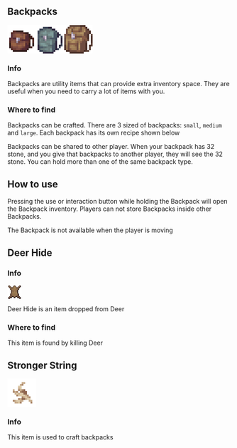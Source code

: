 
## Backpacks
<div style="display: flex; align-items: center;">
  <img src="/Main/assets/backpack.png" alt="Example Image" width="64"> <img src="/Main/assets/backpack_uncommon.png" alt="Example Image" width="64">
  <img src="/Main/assets/backpack_large.png" alt="Example Image" width="64">
</div>

### Info
Backpacks are utility items that can provide extra inventory space. They are useful when you need to carry a lot of items with you.
### Where to find
Backpacks can be crafted. There are 3 sized of backpacks: `small`, `medium` and `large`. Each backpack has its own recipe shown below


<ShufflingCraftingTable
  background="/Main/assets/UI/crafting_ui.png"
  arrow="/Main/assets/UI/crafting_output_arrow.png"
  gridSlot="/Main/assets/UI/crafting_grid_texture.png"
  outputSlot="/Main/assets/UI/crafting_output_slot.png"
  :gridItems="[
    [{ image: '/Main/assets/deer_hide.png', name: 'Deer Hide' }], // Item objects with name property
    [{ image: '/Main/assets/string_belt.png', name: 'String Belt' }],
    [
      { image: 'https://minecraft.wiki/images/Copper_Ingot_JE2_BE1.png?0d410', name: 'Copper Ingot' },
      { image: 'https://minecraft.wiki/images/Diamond_JE3_BE3.png?99d00', name: 'Diamond' },
      { image: 'https://minecraft.wiki/images/Netherite_Ingot_JE1_BE2.png?79364', name: 'Netherite Ingot' }
    ],
    [{ image: '/Main/assets/string_belt.png', name: 'String Belt' }],
    [{ image: '/Main/assets/UI/chest.png', name: 'Chest' }],
    [{ image: '/Main/assets/string_belt.png', name: 'String Belt' }],
    [
      { image: 'https://minecraft.wiki/images/Copper_Ingot_JE2_BE1.png?0d410', name: 'Copper Ingot' },
      { image: 'https://minecraft.wiki/images/Diamond_JE3_BE3.png?99d00', name: 'Diamond' },
      { image: 'https://minecraft.wiki/images/Netherite_Ingot_JE1_BE2.png?79364', name: 'Netherite Ingot' }
    ],
    [{ image: '/Main/assets/string_belt.png', name: 'String Belt' }],
    [{ image: '/Main/assets/deer_hide.png', name: 'Deer Hide' }]
  ]"
  :outputItems="[
    { image: '/Main/assets/backpack.png', name: 'Backpack' },
    { image: '/Main/assets/backpack_uncommon.png', name: 'Uncommon Backpack' },
    { image: '/Main/assets/backpack_large.png', name: 'Large Backpack' }
  ]"
  :outputTooltips="[
    `<span class='tooltip-title'>Backpack</span>`,
    `<span class='tooltip-title'>Uncommon Backpack</span>`,
    `<span class='tooltip-title'>Large Backpack</span>`
  ]"
  outputText=""
  :cycleInterval=1500
/>

Backpacks can be shared to other player. When your backpack has 32 stone, and you give that backpacks to another player, they will see the 32 stone. You can hold more than one of the same backpack type.

## How to use
Pressing the use or interaction button while holding the Backpack will open the Backpack inventory. Players can not store Backpacks inside other Backpacks.

The Backpack is not available when the player is moving


## Deer Hide 
### Info
<div style="display: flex; align-items: center;">
  <img src="/Main/assets/deer_hide.png" alt="Example Image" width="32">
</div>

Deer Hide is an item dropped from Deer

### Where to find
This item is found by killing Deer


## Stronger String
<div style="display: flex; align-items: center;">
  <img src="/Main/assets/string_belt.png" alt="Example Image" width="64">
</div>

### Info
This item is used to craft backpacks
<CraftingTable
  background="/Main/assets/UI/crafting_ui.png"
  arrow="/Main/assets/UI/crafting_output_arrow.png"
  gridSlot="/Main/assets/UI/crafting_grid_texture.png"
  :grid="[
    {  image: 'https://minecraft.wiki/images/thumb/String_JE2_BE2.png/150px-String_JE2_BE2.png?25d69' },
    {  image: '/Main/assets/deer_hide.png' },
    {  image: 'https://minecraft.wiki/images/thumb/String_JE2_BE2.png/150px-String_JE2_BE2.png?25d69' },
    {  image: '/Main/assets/deer_hide.png' },
    {  image: 'https://minecraft.wiki/images/thumb/String_JE2_BE2.png/150px-String_JE2_BE2.png?25d69' },
    {  image: '/Main/assets/deer_hide.png' },
    {  image: 'https://minecraft.wiki/images/thumb/String_JE2_BE2.png/150px-String_JE2_BE2.png?25d69' },
    {  image: '/Main/assets/deer_hide.png' },
    {  image: 'https://minecraft.wiki/images/thumb/String_JE2_BE2.png/150px-String_JE2_BE2.png?25d69' }
  ]"
  :inputTooltips="[
    `<span class='tooltip-title'>String</span>`,
    `<span class='tooltip-title'>Deer Hide</span>`,
    `<span class='tooltip-title'>String</span>`,
    `<span class='tooltip-title'>Deer Hide</span>`,
    `<span class='tooltip-title'>String</span>`,
    `<span class='tooltip-title'>Deer Hide</span>`,
    `<span class='tooltip-title'>String</span>`,
    `<span class='tooltip-title'>Deer Hide</span>`,
    `<span class='tooltip-title'>String</span>`
  ]"
  output="/Main/assets/string_belt.png"
  outputSlot="/Main/assets/UI/crafting_output_slot.png"
  outputText="4"
  outputSlotText="Stronger String"
/>
